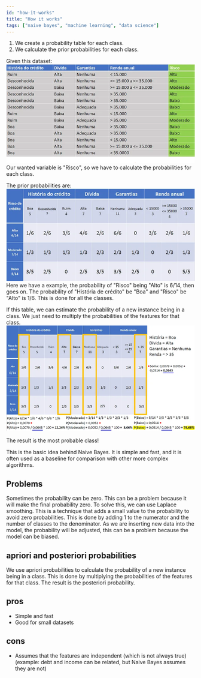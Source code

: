 ```yaml
---
id: "how-it-works"
title: "How it works"
tags: ["naive bayes", "machine learning", "data science"]
---
```


1. We create a probability table for each class.
2. We calculate the prior probabilities for each class.

Given this dataset:
![alt text](image.png)
Our wanted variable is "Risco", so we have to calculate the probabilities for each class.

The prior probabilities are:
![alt text](image-1.png)
Here we have a example, the probability of "Risco" being "Alto" is 6/14, then goes on.
The probability of "História de crédito" be "Boa" and "Risco" be "Alto" is 1/6.
This is done for all the classes.

If this table, we can estimate the probability of a new instance being in a class. We just need to multiply the probabilities of the features for that class.
![alt text](image-2.png)

The result is the most probable class!

This is the basic idea behind Naive Bayes. It is simple and fast, and it is often used as a baseline for comparison with other more complex algorithms.

## Problems

Sometimes the probability can be zero. This can be a problem because it will make the final probability zero. To solve this, we can use Laplace smoothing. This is a technique that adds a small value to the probability to avoid zero probabilities.
This is done by adding 1 to the numerator and the number of classes to the denominator. As we are inserting new data into the model, the probability will be adjusted, this can be a problem because the model can be biased.

## apriori and posteriori probabilities

We use apriori probabilities to calculate the probability of a new instance being in a class. This is done by multiplying the probabilities of the features for that class. The result is the posteriori probability.

## pros

- Simple and fast
- Good for small datasets

## cons

- Assumes that the features are independent (which is not always true) (example: debt and income can be related, but Naive Bayes assumes they are not)

